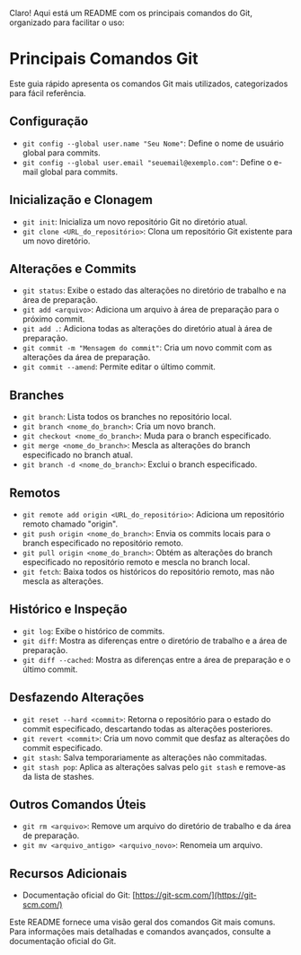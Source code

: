 Claro! Aqui está um README com os principais comandos do Git, organizado para facilitar o uso:

# Principais Comandos Git

Este guia rápido apresenta os comandos Git mais utilizados, categorizados para fácil referência.

## Configuração

* `git config --global user.name "Seu Nome"`: Define o nome de usuário global para commits.
* `git config --global user.email "seuemail@exemplo.com"`: Define o e-mail global para commits.

## Inicialização e Clonagem

* `git init`: Inicializa um novo repositório Git no diretório atual.
* `git clone <URL_do_repositório>`: Clona um repositório Git existente para um novo diretório.

## Alterações e Commits

* `git status`: Exibe o estado das alterações no diretório de trabalho e na área de preparação.
* `git add <arquivo>`: Adiciona um arquivo à área de preparação para o próximo commit.
* `git add .`: Adiciona todas as alterações do diretório atual à área de preparação.
* `git commit -m "Mensagem do commit"`: Cria um novo commit com as alterações da área de preparação.
* `git commit --amend`: Permite editar o último commit.

## Branches

* `git branch`: Lista todos os branches no repositório local.
* `git branch <nome_do_branch>`: Cria um novo branch.
* `git checkout <nome_do_branch>`: Muda para o branch especificado.
* `git merge <nome_do_branch>`: Mescla as alterações do branch especificado no branch atual.
* `git branch -d <nome_do_branch>`: Exclui o branch especificado.

## Remotos

* `git remote add origin <URL_do_repositório>`: Adiciona um repositório remoto chamado "origin".
* `git push origin <nome_do_branch>`: Envia os commits locais para o branch especificado no repositório remoto.
* `git pull origin <nome_do_branch>`: Obtém as alterações do branch especificado no repositório remoto e mescla no branch local.
* `git fetch`: Baixa todos os históricos do repositório remoto, mas não mescla as alterações.

## Histórico e Inspeção

* `git log`: Exibe o histórico de commits.
* `git diff`: Mostra as diferenças entre o diretório de trabalho e a área de preparação.
* `git diff --cached`: Mostra as diferenças entre a área de preparação e o último commit.

## Desfazendo Alterações

* `git reset --hard <commit>`: Retorna o repositório para o estado do commit especificado, descartando todas as alterações posteriores.
* `git revert <commit>`: Cria um novo commit que desfaz as alterações do commit especificado.
* `git stash`: Salva temporariamente as alterações não commitadas.
* `git stash pop`: Aplica as alterações salvas pelo `git stash` e remove-as da lista de stashes.

## Outros Comandos Úteis

* `git rm <arquivo>`: Remove um arquivo do diretório de trabalho e da área de preparação.
* `git mv <arquivo_antigo> <arquivo_novo>`: Renomeia um arquivo.

## Recursos Adicionais

* Documentação oficial do Git: \[https://git-scm.com/](https://git-scm.com/)


Este README fornece uma visão geral dos comandos Git mais comuns. Para informações mais detalhadas e comandos avançados, consulte a documentação oficial do Git.

